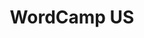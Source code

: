 ---
title: "WordCamp US"
url: https://2019.us.wordcamp.org/
location: "St. Louis, MO USA"
start_date: 2019-11-01T09:00:00
end_date: 2019-11-03T17:00:00
zone: "America/Chicago"
---